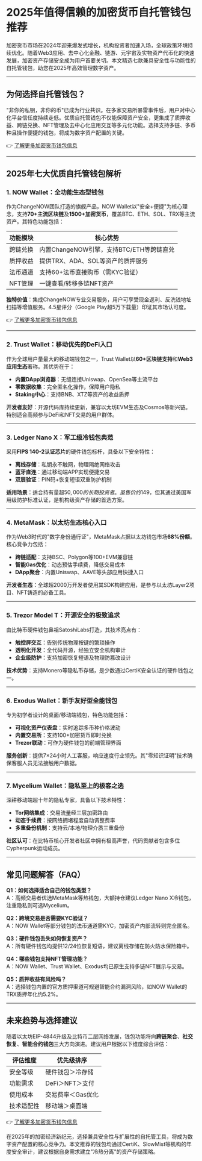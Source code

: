 # 2025年值得信赖的加密货币自托管钱包推荐

加密货币市场在2024年迎来爆发式增长，机构投资者加速入场，全球政策环境持续优化。随着Web3应用、去中心化金融、链游、元宇宙及实物资产代币化的快速发展，加密资产存储安全成为用户首要关切。本文精选七款兼具安全性与功能性的自托管钱包，助您在2025年高效管理数字资产。

---

## 为何选择自托管钱包？

"非你的私钥，非你的币"已成为行业共识。在多家交易所暴雷事件后，用户对中心化平台信任度持续走低。优质自托管钱包不仅能保障资产安全，更集成了质押收益、跨链兑换、NFT管理及去中心化应用交互等多元化功能。选择支持多链、多币种且操作便捷的钱包，将成为数字资产配置的关键。

👉 [了解更多加密货币钱包信息](https://bit.ly/okx_welcome)

---

## 2025年七大优质自托管钱包解析

### 1. NOW Wallet：全功能生态型钱包

作为ChangeNOW团队打造的旗舰产品，NOW Wallet以"安全+便捷"为核心理念，支持**70+主流区块链**及**1500+加密货币**，覆盖BTC、ETH、SOL、TRX等主流资产。其特色功能包括：

| 功能模块       | 核心优势                          |
|----------------|-----------------------------------|
| 跨链兑换       | 内置ChangeNOW引擎，支持BTC/ETH等跨链直兑 |
| 质押收益       | 提供TRX、ADA、SOL等资产的质押服务     |
| 法币通道       | 支持60+法币直接购币（需KYC验证）      |
| NFT管理       | 一键查看/转移多链NFT资产            |

**独特价值**：集成ChangeNOW专业交易服务，用户可享受现金返利、反洗钱地址扫描等增值服务。4.5星评分（Google Play超5万下载量）印证其市场认可度。

👉 [了解更多加密货币钱包信息](https://bit.ly/okx_welcome)

---

### 2. Trust Wallet：移动优先的DeFi入口

作为全球用户量最大的移动端钱包之一，Trust Wallet以**60+区块链支持**和**Web3应用生态**著称。其优势在于：

- **内置DApp浏览器**：无缝连接Uniswap、OpenSea等主流平台
- **零数据收集**：完全匿名化操作，保障用户隐私
- **Staking中心**：支持BNB、XTZ等资产的收益质押

**开发者友好**：开源代码库持续更新，兼容以太坊EVM生态及Cosmos等新兴链。特别适合高频参与DeFi和NFT交易的用户群体。

---

### 3. Ledger Nano X：军工级冷钱包典范

采用**FIPS 140-2认证芯片**的硬件钱包标杆，具备以下安全特性：

- **离线存储**：私钥永不触网，物理隔绝网络攻击
- **蓝牙直连**：通过移动端APP实现便捷交易
- **双层验证**：PIN码+恢复短语双重防护机制

**适用场景**：适合持有量超$50,000的长期投资者。虽售价约$149，但其通过美国军用级防护标准认证，是机构级资产存储的首选方案。

---

### 4. MetaMask：以太坊生态核心入口

作为Web3时代的"数字身份通行证"，MetaMask占据以太坊钱包市场**68%份额**。核心竞争力包括：

- **跨链适配**：支持BSC、Polygon等100+EVM兼容链
- **智能Gas优化**：动态预估手续费，降低交易成本
- **DApp聚合**：内置Uniswap、AAVE等头部应用快捷入口

**开发者生态**：全球超2000万开发者使用其SDK构建应用，是参与以太坊Layer2项目、NFT铸造的必备工具。

---

### 5. Trezor Model T：开源安全的极致追求

由比特币硬件钱包鼻祖SatoshiLabs打造，其技术亮点有：

- **触控屏交互**：告别传统物理按键的繁琐操作
- **透明化开发**：全代码开源，经独立安全机构审计
- **企业级防护**：支持加密恢复短语及物理防篡改设计

**技术优势**：支持Monero等隐私币存储，是少数通过CertiK安全认证的硬件钱包之一。

---

### 6. Exodus Wallet：新手友好型全能钱包

专为初学者设计的桌面/移动端钱包，特色功能包括：

- **可视化资产仪表盘**：实时追踪多币种价格波动
- **内置交易所**：支持100+加密货币即时兑换
- **Trezor联动**：可作为硬件钱包的前端管理界面

**服务创新**：提供7×24小时人工客服，响应速度行业领先。其"零知识证明"技术确保客服人员无法接触用户数据。

---

### 7. Mycelium Wallet：隐私至上的极客之选

深耕移动端超十年的隐私专家，具备以下技术特性：

- **Tor网络集成**：交易流量经三层加密路由
- **动态手续费**：按网络拥堵程度自动调整费率
- **多重备份机制**：支持云/本地/物理介质三重备份

**社区认可**：在比特币核心开发者社区中拥有极高声誉，代码贡献者包含多位Cypherpunk运动成员。

---

## 常见问题解答（FAQ）

**Q1：如何选择适合自己的钱包类型？**  
A：高频交易者优选MetaMask等热钱包，大额持仓建议Ledger Nano X冷钱包，注重隐私则可选Mycelium。

**Q2：跨境交易是否需要KYC验证？**  
A：NOW Wallet等部分钱包的法币通道需KYC，加密资产内部流转则完全匿名。

**Q3：硬件钱包丢失如何恢复资产？**  
A：所有硬件钱包均提供12/24位恢复短语，建议离线存储在防火防水保险箱中。

**Q4：哪些钱包支持NFT管理功能？**  
A：NOW Wallet、Trust Wallet、Exodus均已原生支持多链NFT展示与交易。

**Q5：质押收益有风险吗？**  
A：选择钱包内置的官方质押渠道可规避智能合约漏洞风险，如NOW Wallet的TRX质押年化约5.2%。

---

## 未来趋势与选择建议

随着以太坊EIP-4844升级及比特币二层网络发展，钱包功能将向**跨链聚合**、**社交恢复**、**智能合约钱包**三大方向演进。建议用户根据以下维度综合评估：

| 评估维度     | 优先级排序         |
|--------------|--------------------|
| 安全等级     | 硬件钱包＞冷存储  |
| 功能需求     | DeFi＞NFT＞支付   |
| 使用成本     | 交易费率＜Gas优化 |
| 技术适配性   | 移动端＞桌面端    |

👉 [了解更多加密货币钱包信息](https://bit.ly/okx_welcome)

在2025年的加密经济新纪元，选择兼具安全性与扩展性的自托管工具，将成为数字资产配置的核心竞争力。本文推荐的钱包均通过CertiK、SlowMist等机构的年度安全审计，建议根据自身需求建立"冷热分离"的资产存储策略。